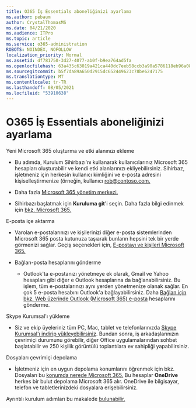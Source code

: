 ```yaml
---
title: O365 İş Essentials aboneliğinizi ayarlama
ms.author: pebaum
author: CrystalThomasMS
ms.date: 04/21/2020
ms.audience: ITPro
ms.topic: article
ms.service: o365-administration
ROBOTS: NOINDEX, NOFOLLOW
localization_priority: Normal
ms.assetid: df781750-3d27-4077-ab0f-b9ea764ad5fa
ms.openlocfilehash: 63a435c63019a421ca440dc7eeb58ccb3a90a5786118eb96a081f60a10e7d0b8
ms.sourcegitcommit: b5f7da89a650d2915dc652449623c78be6247175
ms.translationtype: MT
ms.contentlocale: tr-TR
ms.lasthandoff: 08/05/2021
ms.locfileid: "53910638"
---
```

# <a name="setting-up-your-o365-business-essentials-subscription"></a>O365 İş Essentials aboneliğinizi ayarlama

Yeni Microsoft 365 oluşturma ve etki alanınızı ekleme
  
- Bu adımda, Kurulum Sihirbazı'nı kullanarak kullanıcılarınız Microsoft 365 hesapları oluşturabilir ve kendi etki alanlarınızı ekliyebilirsiniz. Sihirbaz, işletmeniz için herkesin kullanıcı kimliğini ve e-posta adresini kişiselleştirmenize (örneğin, kullanıcı [rob@contoso.com.](mailto:rob@contoso.com)
    
- Daha fazla [Microsoft 365 yönetim merkezi.](https://login.partner.microsoftonline.cn/)
    
- Sihirbazı başlatmak için **Kuruluma git**'i seçin. Daha fazla bilgi edinmek için [bkz. Microsoft 365.](https://docs.microsoft.com/microsoft-365/admin/setup/add-domain)
    
E-posta içe aktarma
  
- Varolan e-postalarınızı ve kişilerinizi diğer e-posta sistemlerinden Microsoft 365 posta kutunuza taşıarak bunların hepsini tek bir yerde görmenizi sağlar. Geçiş seçenekleri için, [E-postayı ve kişileri Microsoft 365.](https://docs.microsoft.com/microsoft-365/admin/setup/migrate-email-and-contacts-admin)
    
- Bağlan-posta hesaplarını gönderme
    
  - Outlook'ta e-postanızı yönetmeye ek olarak, Gmail ve Yahoo hesapları gibi diğer e Outlook hesaplarına da bağlanabilirsiniz. Bu işlem, tüm e-postalarınızı aynı yerden yönetmenize olanak sağlar. En çok 5 e-posta hesabını Outlook'a bağlayabilirsiniz. Daha [Bağlan için bkz. Web üzerinde Outlook (Microsoft 365) e-posta](https://support.office.com/Article/Connect-email-accounts-in-Outlook-on-the-web-Office-365-d7012ff0-924f-4f78-8aca-c3912d886c4d) hesaplarını gönderme. 
    
Skype Kurumsal'ı yükleme
  
- Siz ve ekip üyeleriniz tüm PC, Mac, tablet ve telefonlarınızda [Skype Kurumsal'ı indirip yükleyebilirsiniz](https://support.office.com/Article/download-and-install-Skype-for-Business-8a0d4da8-9d58-44f9-9759-5c8f340cb3fb). Bundan sonra, iş arkadaşlarınızın çevrimiçi durumunu görebilir, diğer Office uygulamalarından sohbet başlatabilir ve 250 kişilik görüntülü toplantılara ev sahipliği yapabilirsiniz. 
    
Dosyaları çevrimiçi depolama
  
- İşletmeniz için en uygun depolama konumlarını öğrenmek için bkz. Dosyaları bu [konumda nerede Microsoft 365.](https://support.office.com/article/c7c20284-bc94-47f4-9728-d28e9daf0790.aspx) Bu hesaplar **OneDrive** herkes bir bulut depolama Microsoft 365 alır. OneDrive ile bilgisayar, telefon ve tabletlerinizdeki dosyalara erişebilirsiniz. 
    
Ayrıntılı kurulum adımları bu makalede [bulunabilir.](https://docs.microsoft.com/microsoft-365/admin/setup/setup)
  

